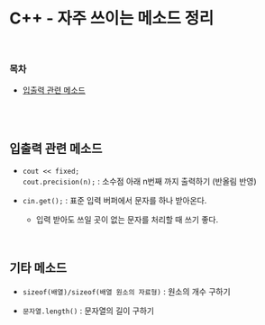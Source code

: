 # C++ - 자주 쓰이는 메소드 정리

<br/>

### 목차

- <a href="">입출력 관련 메소드</a>
<!-- - <a href=""></a> -->

<br/><br/>

## 입출력 관련 메소드

- <code>cout << fixed;</code>  
  <code>cout.precision(n);</code> : 소수점 아래 n번째 까지 출력하기 (반올림 반영)

- <code>cin.get();</code> : 표준 입력 버퍼에서 문자를 하나 받아온다.

  - 입력 받아도 쓰일 곳이 없는 문자를 처리할 때 쓰기 좋다.

<br/>

## 기타 메소드

- <code>sizeof(배열)/sizeof(배열 원소의 자료형)</code> : 원소의 개수 구하기

- <code>문자열.length()</code> : 문자열의 길이 구하기
